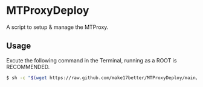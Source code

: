 # MTProxyDeploy
A script to setup & manage the MTProxy.

## Usage

Excute the following command in the Terminal, running as a ROOT is RECOMMENDED.
```bash
$ sh -c "$(wget https://raw.github.com/make17better/MTProxyDeploy/main/setup.sh -O -)"
```
